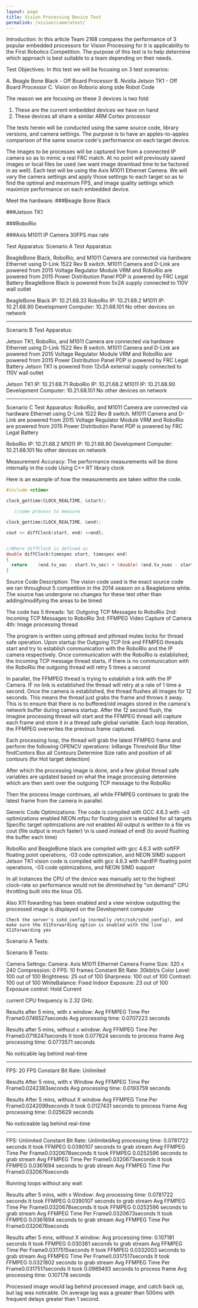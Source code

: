 ```yaml
---
layout: page
title: Vision Processing Device Test
permalink: /vision/cameratest/
---
```




Introduction:
In this article Team 2168 compares the performance of 3 popular embedded processors for Vision Processing for it is applicability to the First Robotics Competition.
The purpose of this test is to help determine which approach is best suitable to a team depending on their needs.

Test Objectives:
In this test we will be focusing on 3 test scenarios:

A. Beagle Bone Black - Off Board Processor
B. Nvidia Jetson TK1 - Off Board Processor
C. Vision on Roborio along side Robot Code

The reason we are focusing on these 3 devices is two fold:
1. These are the current embedded devices we have on hand
2. These devices all share a similar ARM Cortex processor

The tests herein will be conducted using the same source code, library versions, and camera settings. The purpose is to have an apples-to-apples comparison of the same source code's performance on each target device.


The images to be processes will be captured live from a connected IP camera so as to mimic a real FRC match. At no point will previously saved images or local files be used (we want image download time to be factored in as well).
Each test will be using the Axis M1011 Ethernet Camera. We will vary the camera settings and apply those settings to each target so as to find the optimal and maximum FPS, and image quality settings which maximize performance on each embedded device.



Meet the hardware:
###Beagle Bone Black


###Jetson TK1


###RoboRio


###Axis M1011 IP Camera
30FPS max rate

Test Apparatus:
Scenario A Test Apparatus:

BeagleBone Black, RoboRio, and M1011 Camera are connected via hardware Ethernet using  D-Link 1522 Rev B switch.
M1011 Camera and D-Link are powered from 2015 Voltage Regulator Module
VRM and RoboRio are powered from 2015 Power Distribution Panel
PDP is powered by FRC Legal Battery
BeagleBone Black is powered from 5v2A supply connected to 110V wall outlet


BeagleBone Black IP: 10.21.68.33
RoboRio IP: 10.21.68.2
M1011 IP: 10.21.68.90
Development Computer: 10.21.68.101
No other devices on network


<Insert Scenario A Pic>


---


Scenario B Test Apparatus:

Jetson TK1, RoboRio, and M1011 Camera are connected via hardware Ethernet using D-Link 1522 Rev B switch.
M1011 Camera and D-Link are powered from 2015 Voltage Regulator Module
VRM and RoboRio are powered from 2015 Power Distribution Panel
PDP is powered by FRC Legal Battery
Jetson TK1 is powered from 12v5A external supply connected to 110V wall outlet

Jetson TK1 IP: 10.21.68.71
RoboRio IP: 10.21.68.2
M1011 IP: 10.21.68.90
Development Computer: 10.21.68.101
No other devices on network


<Insert Scenario B Pic>

---

Scenario C Test Apparatus:
RoboRio, and M1011 Camera are connected via hardware Ethernet using D-Link 1522 Rev B switch.
M1011 Camera and D-Link are powered from 2015 Voltage Regulator Module
VRM and RoboRio are powered from 2015 Power Distribution Panel
PDP is powered by FRC Legal Battery

RoboRio IP: 10.21.68.2
M1011 IP: 10.21.68.90
Development Computer: 10.21.68.101
No other devices on network


<Insert Scenario C Pic>


Measurement Accuracy:
The performance measurements will be done internally in the code Using C++ RT library clock

Here is an example of how the measurements are taken within the code.

```cpp
#include <ctime>

clock_gettime(CLOCK_REALTIME, &start);

   //some process to measure

clock_gettime(CLOCK_REALTIME, &end);

cout << diffClock(start, end) <<endl;


//Where diffClock is defined as
double diffClock(timespec start, timespec end) 
{ 
  return	(end.tv_sec - start.tv_sec) + (double) (end.tv_nsec - start.tv_nsec)/ 1000000000.0f; 
} 


``` 


Source Code Description:
The vision code used is the exact source code we ran throughout 5 competition in the 2014 season on a Beaglebone white.
The source has undergone no changes for these test other than adding/modifying the areas to be timed

The code has 5 threads:
1st: Outgoing TCP Messages to RoboRio
2nd: Incoming TCP Messages to RoboRio
3rd: FFMPEG Video Capture of Camera
4th: Image processing thread

The program is written using pthread and pthread mutex locks for thread safe operation.
Upon startup the Outgoing TCP link and FFMPEG threads start and try to establish communication with the RoboRIo and the IP camera respectively.
Once communication with the RoboRio is established, the Incoming TCP message thread starts, if there is no communication with the RoboRio the outgoing thread will retry 5 times a second

In parallel, the FFMPEG thread is trying to establish a link with the IP Camera. IF no link is established the thread will retry at a rate of 1 time a second.
Once the camera is established, the thread flushes all images for 12 seconds. This means the thread just grabs the frame and throws it away. This is to ensure that there is no buffered/old images stored in the camera's network buffer during camera startup.
After the 12 second flush, the Imagine processing thread will start and the FFMPEG thread will capture each frame and store it in a thread safe global variable. Each loop iteration, the FFMPEG overwrites the previous frame captured.

Each processing loop, the thread will grab the latest FFMPEG frame and perform the following OPENCV operations:
InRange Threshold
Blur filter
findContors
Box all Contours
Determine Size ratio and position of all contours (for Hot target detection)

After which the processing image is done, and a few global thread safe variables are updated based on what the image processing determine which are then sent over the outgoing TCP message to the RoboRio

Then the process Image continues, all while FFMPEG continues to grab the latest frame from the camera in parallel.

 

Generic Code Optimizations:
The code is compiled with GCC 4.6.3 with -o3 optimizations enabled
NEON mfpu for floating point is enabled for all targets
Specific target optimizations are not enabled
All output is written to a file vs cout (file output is much faster)
\n is used instead of endl (to avoid flushing the buffer each time) 

RoboRio and BeagleBone black are compiled with gcc 4.6.3 with softFP floating point operations, -03 code optimization, and NEON SIMD support
Jetson TK1 vision code is compiled with gcc 4.6.3 with hardFP floating point operations, -03 code optimizations, and NEON SIMD support
 
In all instances the CPU of the device was manually set to the highest clock-rate so performance would not be dimminshed by "on demand" CPU throttling built into the linux OS.
 

Also X11 fowarding has been enabled and a view window outputting the processed image is displayed on the Development computer

```
Check the server's sshd_config (normally /etc/ssh/sshd_config), and make sure the X11Forwarding option is enabled with the line 
X11Forwarding yes
```

 
 Scenario A Tests:
 
 
 
 
 
Scenario B Tests:


Camera Settngs:
Camera: Axis M1011 Ethernet Camera
Frame Size: 320 x 240
Compression: 0
FPS: 10 frames
Constant Bit Rate: 30kbit/s
Color Level: 100 out of 100
Brightness: 25 out of 100
Sharpness: 100 out of 100
Contrast: 100 out of 100
WhiteBalance: Fixed Indoor
Exposure: 23 out of 100
Exposure control: Hold Current



current CPU frequency is 2.32 GHz.


<Sample of Image>


Results after 5 mins, with x window:
Avg FFMPEG Time Per Frame0.0746527seconds
Avg processing time: 0.0707223 seconds


Results after 5 mins, without x window:
Avg FFMPEG Time Per Frame0.0716247seconds
It took 0.077824 seconds to process frame
 Avg processing time: 0.0773571 seconds

No noticable lag behind real-time

---------

FPS: 20 FPS
Constant Bit Rate: Unlimited

Results After 5 mins, with x Window
Avg FFMPEG Time Per Frame0.0242383seconds
Avg processing time: 0.0193759 seconds

Results After 5 mins, without X window
Avg FFMPEG Time Per Frame0.0242099seconds
It took 0.0127431 seconds to process frame
 Avg processing time: 0.025629 seconds


No noticeable lag behind real-time


---------

FPS: Unlimited
Constant Bit Rate: UnlimitedAvg processing time: 0.0781722 seconds
It took FFMPEG 0.0390107 seconds to grab stream 
Avg FFMPEG Time Per Frame0.0320678seconds
It took FFMPEG 0.0252596 seconds to grab stream 
Avg FFMPEG Time Per Frame0.0320673seconds
It took FFMPEG 0.0361694 seconds to grab stream 
Avg FFMPEG Time Per Frame0.0320676seconds

Running loops without any wait

Results after 5 mins, with x Window:
Avg processing time: 0.0781722 seconds
It took FFMPEG 0.0390107 seconds to grab stream 
Avg FFMPEG Time Per Frame0.0320678seconds
It took FFMPEG 0.0252596 seconds to grab stream 
Avg FFMPEG Time Per Frame0.0320673seconds
It took FFMPEG 0.0361694 seconds to grab stream 
Avg FFMPEG Time Per Frame0.0320676seconds


Results after 5 mns, without X window:
 Avg processing time: 0.107181 seconds
It took FFMPEG 0.030361 seconds to grab stream 
Avg FFMPEG Time Per Frame0.0317515seconds
It took FFMPEG 0.0332003 seconds to grab stream 
Avg FFMPEG Time Per Frame0.0317517seconds
It took FFMPEG 0.0321802 seconds to grab stream 
Avg FFMPEG Time Per Frame0.0317517seconds
It took 0.0989493 seconds to process frame
 Avg processing time: 0.107178 seconds


Processed image would lag behind processed image, and catch back up, but lag was noticable. On average lag was a greater than 500ms with frequent delays greater than 1 second.

<sample pic>










